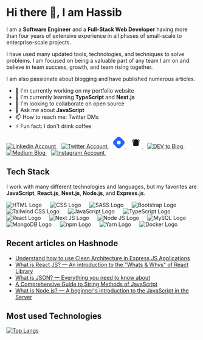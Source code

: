 # Hi there 👋, I am Hassib

I am a **Software Engineer** and a **Full-Stack Web Developer** having more than four years of extensive experience in all phases of small-scale to enterprise-scale projects.

I have used many updated tools, technologies, and techniques to solve problems. I am focused on being a valuable part of any team I am on and believe in team success, growth, and team rising together.

I am also passionate about blogging and have published numerous articles.

- 🔭 I'm currently working on my portfolio website
- 🌱 I'm currently learning **TypeScript** and **Next.js**
- 👯 I'm looking to collaborate on open source
- 💬 Ask me about **JavaScript**
- 📫 How to reach me: Twitter DMs
- ⚡ Fun fact: I don't drink coffee


<a href="https://www.linkedin.com/in/hassibmoddasser">
  <img src="https://cdn.worldvectorlogo.com/logos/linkedin-icon-2.svg" title="LinkedIn" alt="Linkedin Account" width="30" />
</a> &ensp;
<a href="https://twitter.com/hassibmoddasser">
  <img src="https://cdn.worldvectorlogo.com/logos/twitter-3.svg" title="Twitter" alt="Twitter Account" width="30" />
</a> &ensp;
<a href="https://hassib.hashnode.dev">
  <img src="https://github.com/FrancescoXX/FrancescoXX/blob/main/CDyAuTy75.png" title="Hashnode" alt="Hashnode Blog" width="30" />
</a> &ensp;
<a href="https://me.hassibmoddasser.com">
  <img src="https://github.com/FrancescoXX/FrancescoXX/blob/main/d1a35e06-ec86-4a7c-b0f0-b12684ce53c6.png" title="Showwcase" alt="Showwcase Account" width="30" />
</a> &ensp;
<a href="https://dev.to/hassibmoddasser">
  <img src="https://cdn.worldvectorlogo.com/logos/devto.svg" title="Dev to" alt="DEV to Blog" width="30" />
</a> &ensp;
<a href="https://hassib.medium.com">
  <img src="https://cdn.worldvectorlogo.com/logos/monogram-medium.svg" title="Medium" alt="Medium Blog" width="30" />
</a> &ensp;
<a href="https://www.instagram.com/hassibmoddasser">
  <img src="https://cdn.worldvectorlogo.com/logos/instagram-5.svg" title="Instagram" alt="Instagram Account" width="30" />
</a> &ensp;

<br>

## Tech Stack
 
I work with many different technologies and languages, but my favorites are **JavaScript**, **React.js**, **Next.js**, **Node.js**, and **Express.js**.

<img src="https://cdn.worldvectorlogo.com/logos/html-1.svg" title="HTML" alt="HTML Logo" width="50" /> &emsp;
<img src="https://cdn.worldvectorlogo.com/logos/css-3.svg" title="CSS" alt="CSS Logo" width="50" /> &emsp;
<img src="https://cdn.worldvectorlogo.com/logos/sass-1.svg" title="SASS" alt="SASS Logo" width="80" /> &emsp;
<img src="https://cdn.worldvectorlogo.com/logos/bootstrap-5-1.svg" title="Bootstrap" alt="Bootstrap Logo" width="70" /> &emsp;
<img src="https://cdn.worldvectorlogo.com/logos/tailwind-css-2.svg" title="Tailwind CSS" alt="Tailwind CSS Logo" width="86" /> &emsp;
<img src="https://cdn.worldvectorlogo.com/logos/logo-javascript.svg" title="JavaScript" alt="JavaScript Logo" width="57" /> &emsp;
<img src="https://cdn.worldvectorlogo.com/logos/typescript.svg" title="TypeScript" alt="TypeScript Logo" width="57" /> &emsp;
<img src="https://cdn.worldvectorlogo.com/logos/react-2.svg" title="React JS" alt="React Logo" width="66" /> &emsp;
<img src="https://cdn.worldvectorlogo.com/logos/next-js.svg" title="Next JS" alt="Next JS Logo" width="66"/> &emsp;
<img src="https://cdn.worldvectorlogo.com/logos/nodejs-1.svg" title="Node JS" alt="Node JS Logo" width="96"/> &emsp;
<img src="https://cdn.worldvectorlogo.com/logos/mysql-6.svg" title="MySQL" alt="MySQL Logo" width="57"/> &emsp;
<img src="https://cdn.worldvectorlogo.com/logos/mongodb-icon-1.svg" title="MongoDB" alt="MongoDB Logo" width="66"/> &emsp;
<img src="https://cdn.worldvectorlogo.com/logos/npm.svg" title="npm" alt="npm Logo" width="140"/> &emsp;
<img src="https://cdn.worldvectorlogo.com/logos/yarn.svg" title="Yarn" alt="Yarn Logo" width="58"/> &emsp;
<img src="https://cdn.worldvectorlogo.com/logos/docker.svg" title="Docker" alt="Docker Logo" width="66"/> &emsp;

## Recent articles on Hashnode

- [Understand how to use Clean Architecture in Express JS Applications](https://merlino.agency/blog/clean-architecture-in-express-js-applications)
- [What is React JS? — An introduction to the "Whats & Whys" of React Library](https://hassib.hashnode.dev/what-is-react-js-an-introduction-to-the-whats-and-whys-of-react-library)
- [What is JSON? — Everything you need to know about](https://hassib.hashnode.dev/what-is-json-everything-you-need-to-know-about)
- [A Comprehensive Guide to String Methods of JavaScript](https://hassib.hashnode.dev/a-comprehensive-guide-to-string-methods-of-javascript)
- [What is Node.js? — A beginner's introduction to the JavaScript in the Server](https://hassib.hashnode.dev/what-is-nodejs-a-beginners-introduction-to-the-javascript-in-the-server)

## Most used Technologies 
 
[![Top Langs](https://github-readme-stats.vercel.app/api/top-langs/?username=hassibmoddasser&layout=compact&theme=tokyonight)](https://github.com/anuraghazra/github-readme-stats)
